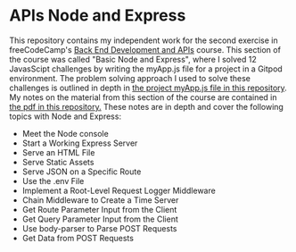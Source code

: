 # APIs Node and Express

This repository contains my independent work for the second exercise in freeCodeCamp's [Back End Development and APIs](https://www.freecodecamp.org/learn/back-end-development-and-apis/) course. This section of the course was called "Basic Node and Express", where I solved 12 JavasScipt challenges by writing the myApp.js file for a project in a Gitpod environment. The problem solving approach I used to solve these challenges is outlined in depth in [the project myApp.js file in this repository](https://github.com/franpanteli/APIs-Node-and-Express/blob/main/myApp.js). My notes on the material from this section of the course are contained in [the pdf in this repository.](https://github.com/franpanteli/APIs-Node-and-Express/blob/main/Node%20and%20Express%20Course%20Notes.pdf) These notes are in depth and cover the following topics with Node and Express:
<ul>
  <li>Meet the Node console</li>
  <li>Start a Working Express Server</li>
  <li>Serve an HTML File</li>
  <li>Serve Static Assets</li>
  <li>Serve JSON on a Specific Route</li>
  <li>Use the .env File</li>
  <li>Implement a Root-Level Request Logger Middleware</li>
  <li>Chain Middleware to Create a Time Server</li>
  <li>Get Route Parameter Input from the Client</li>
  <li>Get Query Parameter Input from the Client</li>
  <li>Use body-parser to Parse POST Requests</li>
  <li>Get Data from POST Requests</li>
</ul>
